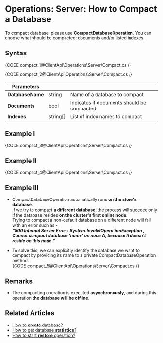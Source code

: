 # Operations: Server: How to Compact a Database

To compact database, please use **CompactDatabaseOperation**. You can choose what should be compacted: documents and/or listed indexes.

## Syntax

{CODE compact_1@ClientApi\Operations\Server\Compact.cs /}

{CODE compact_2@ClientApi\Operations\Server\Compact.cs /}

| Parameters | | |
| ------------- | ------------- | ----- |
| **DatabaseName** | string | Name of a database to compact |
| **Documents** | bool | Indicates if documents should be compacted |
| **Indexes** | string[] | List of index names to compact |

## Example I

{CODE compact_3@ClientApi\Operations\Server\Compact.cs /}


## Example II

{CODE compact_4@ClientApi\Operations\Server\Compact.cs /}


## Example III

* CompactDatabaseOperation automatically runs **on the store's database**.  
  If we try to compact **a different database**, the process will succeed only if the database 
  resides **on the cluster's first online node**.  
  Trying to compact a non-default database on a different node will fail with an error such as -  
  **_"500 Internal Server Error : 
  System.InvalidOperationException , 
  Cannot compact database 'name' on node A, because it doesn't reside on this node."_**  
  
* To solve this, we can explicitly identify the database we want to compact by 
  providing its name to a private CompactDatabaseOperation method.  
  {CODE compact_5@ClientApi\Operations\Server\Compact.cs /}

## Remarks

* The compacting operation is executed **asynchronously**, and during this operation **the database will be offline**.

## Related Articles

- [How to **create** database?](../../../client-api/operations/server-wide/create-database) 
- [How to get database **statistics**?](../../../client-api/operations/maintenance/get-statistics)
- [How to start **restore** operation?](../../../client-api/operations/server-wide/restore-backup)

